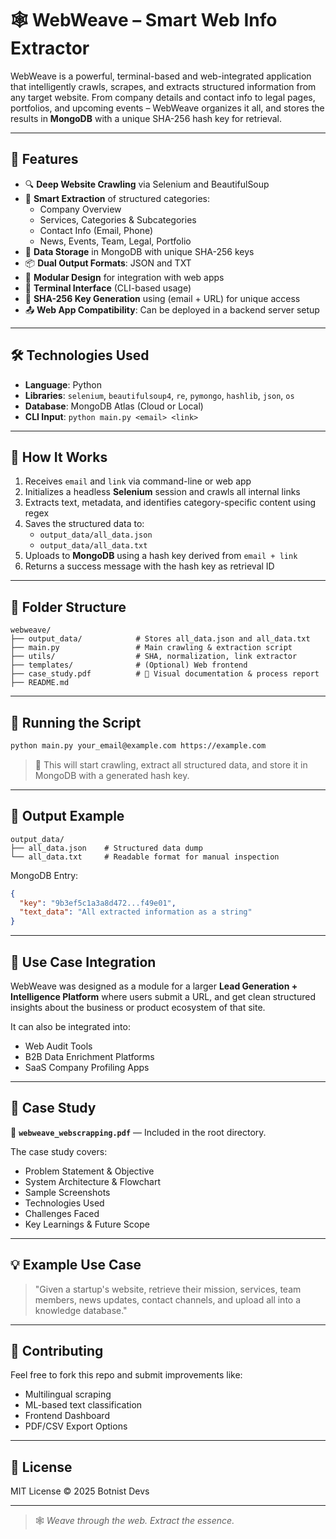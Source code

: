 # 🕸️ WebWeave – Smart Web Info Extractor

WebWeave is a powerful, terminal-based and web-integrated application that intelligently crawls, scrapes, and extracts structured information from any target website. From company details and contact info to legal pages, portfolios, and upcoming events – WebWeave organizes it all, and stores the results in **MongoDB** with a unique SHA-256 hash key for retrieval.

---

## 🚀 Features

- 🔍 **Deep Website Crawling** via Selenium and BeautifulSoup
- 🧠 **Smart Extraction** of structured categories:
  - Company Overview
  - Services, Categories & Subcategories
  - Contact Info (Email, Phone)
  - News, Events, Team, Legal, Portfolio
- 🧱 **Data Storage** in MongoDB with unique SHA-256 keys
- 📦 **Dual Output Formats**: JSON and TXT
- 🧠 **Modular Design** for integration with web apps
- 📜 **Terminal Interface** (CLI-based usage)
- 🔑 **SHA-256 Key Generation** using (email + URL) for unique access
- 📤 **Web App Compatibility**: Can be deployed in a backend server setup

---

## 🛠️ Technologies Used

- **Language**: Python  
- **Libraries**: `selenium`, `beautifulsoup4`, `re`, `pymongo`, `hashlib`, `json`, `os`  
- **Database**: MongoDB Atlas (Cloud or Local)  
- **CLI Input**: `python main.py <email> <link>`

---

## 🧪 How It Works

1. Receives `email` and `link` via command-line or web app
2. Initializes a headless **Selenium** session and crawls all internal links
3. Extracts text, metadata, and identifies category-specific content using regex
4. Saves the structured data to:
   - `output_data/all_data.json`
   - `output_data/all_data.txt`
5. Uploads to **MongoDB** using a hash key derived from `email + link`
6. Returns a success message with the hash key as retrieval ID

---

## 📂 Folder Structure

```
webweave/
├── output_data/            # Stores all_data.json and all_data.txt
├── main.py                 # Main crawling & extraction script
├── utils/                  # SHA, normalization, link extractor
├── templates/              # (Optional) Web frontend
├── case_study.pdf          # 📘 Visual documentation & process report
├── README.md
```

---

## 🧪 Running the Script

```bash
python main.py your_email@example.com https://example.com
```

> 📝 This will start crawling, extract all structured data, and store it in MongoDB with a generated hash key.

---

## 📄 Output Example

```
output_data/
├── all_data.json    # Structured data dump
└── all_data.txt     # Readable format for manual inspection
```

MongoDB Entry:
```json
{
  "key": "9b3ef5c1a3a8d472...f49e01",
  "text_data": "All extracted information as a string"
}
```

---

## 🧩 Use Case Integration

WebWeave was designed as a module for a larger **Lead Generation + Intelligence Platform** where users submit a URL, and get clean structured insights about the business or product ecosystem of that site.

It can also be integrated into:
- Web Audit Tools
- B2B Data Enrichment Platforms
- SaaS Company Profiling Apps

---

## 📘 Case Study

📎 **`webweave_webscrapping.pdf`** — Included in the root directory.

The case study covers:
- Problem Statement & Objective
- System Architecture & Flowchart
- Sample Screenshots
- Technologies Used
- Challenges Faced
- Key Learnings & Future Scope

---

## 💡 Example Use Case

> "Given a startup's website, retrieve their mission, services, team members, news updates, contact channels, and upload all into a knowledge database."

---

## 🤝 Contributing

Feel free to fork this repo and submit improvements like:
- Multilingual scraping
- ML-based text classification
- Frontend Dashboard
- PDF/CSV Export Options

---

## 📜 License

MIT License © 2025 Botnist Devs

---
> 🕸️ *Weave through the web. Extract the essence.*
